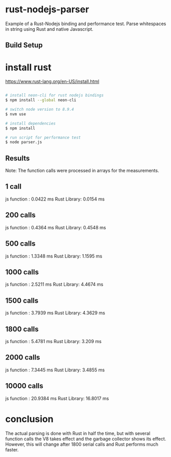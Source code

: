 # rust-nodejs-parser

Example of a Rust-Nodejs binding and performance test.
Parse whitespaces in string using Rust and native Javascript.


## Build Setup


# install rust
https://www.rust-lang.org/en-US/install.html

``` bash

# install neon-cli for rust nodejs bindings
$ npm install --global neon-cli

# switch node version to 8.9.4
$ nvm use

# install dependencies
$ npm install

# run script for performance test
$ node parser.js
```


## Results

Note: The function calls were processed in arrays for the measurements.

1 call
------
js function : 0.0422 ms
Rust Library: 0.0154 ms

200 calls
------
js function : 0.4364 ms
Rust Library: 0.4548 ms

500 calls
------
js function : 1.3348 ms
Rust Library: 1.1595 ms

1000 calls
------
js function : 2.5211 ms
Rust Library: 4.4674 ms

1500 calls
------
js function : 3.7939 ms
Rust Library: 4.3629 ms

1800 calls
------
js function : 5.4781 ms
Rust Library: 3.209 ms

2000 calls
------
js function : 7.3445 ms
Rust Library: 3.4855 ms

10000 calls
------
js function : 20.9384 ms
Rust Library: 16.8017 ms


# conclusion

The actual parsing is done with Rust in half the time, but with several function calls the V8 takes effect and the garbage collector shows its effect. However, this will change after 1800 serial calls and Rust performs much faster.
